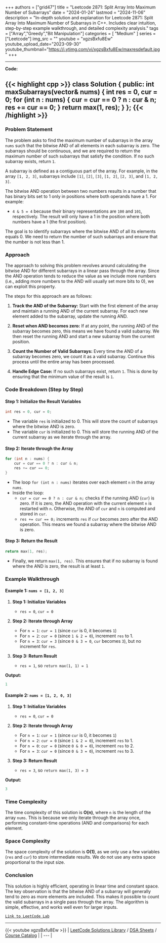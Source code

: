
+++
authors = ["grid47"]
title = "Leetcode 2871: Split Array Into Maximum Number of Subarrays"
date = "2024-01-24"
lastmod = "2024-11-06"
description = "In-depth solution and explanation for Leetcode 2871: Split Array Into Maximum Number of Subarrays in C++. Includes clear intuition, step-by-step example walkthrough, and detailed complexity analysis."
tags = ["Array","Greedy","Bit Manipulation"]
categories = [
    "Medium"
]
series = ["Leetcode"]
img_src = ""
youtube = "xgzsBxfu8Ew"
youtube_upload_date="2023-09-30"
youtube_thumbnail="https://i.ytimg.com/vi/xgzsBxfu8Ew/maxresdefault.jpg"
+++



---
**Code:**

{{< highlight cpp >}}
class Solution {
public:
    int maxSubarrays(vector<int>& nums) {
        int res = 0, cur = 0;
        for (int n : nums) {
            cur = cur == 0 ? n : cur & n;
            res += cur == 0;
        }
        return max(1, res);
    }
};
{{< /highlight >}}
---

### Problem Statement

The problem asks to find the maximum number of subarrays in the array `nums` such that the bitwise AND of all elements in each subarray is zero. The subarrays should be continuous, and we are required to return the maximum number of such subarrays that satisfy the condition. If no such subarray exists, return `1`.

A subarray is defined as a contiguous part of the array. For example, in the array `[1, 2, 3]`, subarrays include `[1]`, `[2]`, `[3]`, `[1, 2]`, `[2, 3]`, and `[1, 2, 3]`.

The bitwise AND operation between two numbers results in a number that has binary bits set to 1 only in positions where both operands have a 1. For example:
- `4 & 5 = 4` because their binary representations are `100` and `101`, respectively. The result will only have a 1 in the position where both numbers have a 1 (the first position).

The goal is to identify subarrays where the bitwise AND of all its elements equals 0. We need to return the number of such subarrays and ensure that the number is not less than 1.

### Approach

The approach to solving this problem revolves around calculating the bitwise AND for different subarrays in a linear pass through the array. Since the AND operation tends to reduce the value as we include more numbers (i.e., adding more numbers to the AND will usually set more bits to 0), we can exploit this property.

The steps for this approach are as follows:

1. **Track the AND of the Subarray:** Start with the first element of the array and maintain a running AND of the current subarray. For each new element added to the subarray, update the running AND.
  
2. **Reset when AND becomes zero:** If at any point, the running AND of the subarray becomes zero, this means we have found a valid subarray. We then reset the running AND and start a new subarray from the current position.

3. **Count the Number of Valid Subarrays:** Every time the AND of a subarray becomes zero, we count it as a valid subarray. Continue this process until the entire array has been processed.

4. **Handle Edge Case:** If no such subarrays exist, return `1`. This is done by ensuring that the minimum value of the result is `1`.

### Code Breakdown (Step by Step)

#### Step 1: Initialize the Result Variables

```cpp
int res = 0, cur = 0;
```

- The variable `res` is initialized to 0. This will store the count of subarrays where the bitwise AND is zero.
- The variable `cur` is initialized to 0. This will store the running AND of the current subarray as we iterate through the array.

#### Step 2: Iterate through the Array

```cpp
for (int n : nums) {
    cur = cur == 0 ? n : cur & n;
    res += cur == 0;
}
```

- The loop `for (int n : nums)` iterates over each element `n` in the array `nums`.
- Inside the loop:
  - `cur = cur == 0 ? n : cur & n;` checks if the running AND (`cur`) is zero. If it is zero, the AND operation with the current element `n` is restarted with `n`. Otherwise, the AND of `cur` and `n` is computed and stored in `cur`.
  - `res += cur == 0;` increments `res` if `cur` becomes zero after the AND operation. This means we found a subarray where the bitwise AND is zero.

#### Step 3: Return the Result

```cpp
return max(1, res);
```

- Finally, we return `max(1, res)`. This ensures that if no subarray is found where the AND is zero, the result is at least `1`.

### Example Walkthrough

#### Example 1: `nums = [1, 2, 3]`

1. **Step 1: Initialize Variables**
   - `res = 0`, `cur = 0`
   
2. **Step 2: Iterate through Array**
   - For `n = 1`: `cur = 1` (since `cur` is 0, it becomes `1`)
   - For `n = 2`: `cur = 0` (since `1 & 2 = 0`), increment `res` to 1.
   - For `n = 3`: `cur = 3` (since `0 & 3 = 0`, `cur` becomes `3`), but no increment for `res`.

3. **Step 3: Return Result**
   - `res = 1`, so `return max(1, 1) = 1`

**Output:**
```cpp
1
```

#### Example 2: `nums = [1, 2, 0, 3]`

1. **Step 1: Initialize Variables**
   - `res = 0`, `cur = 0`
   
2. **Step 2: Iterate through Array**
   - For `n = 1`: `cur = 1` (since `cur` is 0, it becomes `1`)
   - For `n = 2`: `cur = 0` (since `1 & 2 = 0`), increment `res` to 1.
   - For `n = 0`: `cur = 0` (since `0 & 0 = 0`), increment `res` to 2.
   - For `n = 3`: `cur = 0` (since `0 & 3 = 0`), increment `res` to 3.

3. **Step 3: Return Result**
   - `res = 3`, so `return max(1, 3) = 3`

**Output:**
```cpp
3
```

### Time Complexity

The time complexity of this solution is **O(n)**, where `n` is the length of the array `nums`. This is because we only iterate through the array once, performing constant-time operations (AND and comparisons) for each element.

### Space Complexity

The space complexity of the solution is **O(1)**, as we only use a few variables (`res` and `cur`) to store intermediate results. We do not use any extra space proportional to the input size.

### Conclusion

This solution is highly efficient, operating in linear time and constant space. The key observation is that the bitwise AND of a subarray will generally tend to zero as more elements are included. This makes it possible to count the valid subarrays in a single pass through the array. The algorithm is simple, effective, and works well even for larger inputs.

[`Link to LeetCode Lab`](https://leetcode.com/problems/split-array-into-maximum-number-of-subarrays/description/)

---
{{< youtube xgzsBxfu8Ew >}}
| [LeetCode Solutions Library](https://grid47.xyz/leetcode/) / [DSA Sheets](https://grid47.xyz/sheets/) / [Course Catalog](https://grid47.xyz/courses/) |
| --- |

